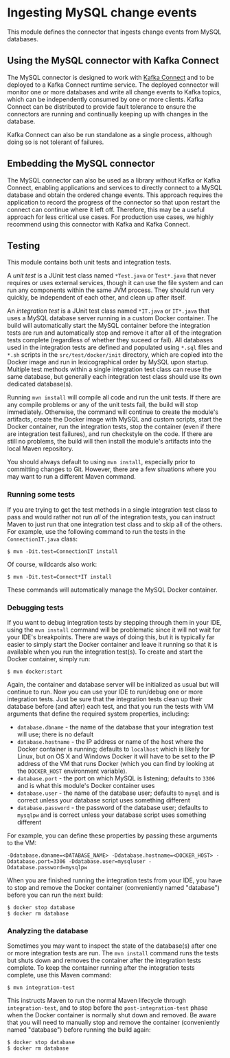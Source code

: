 # Ingesting MySQL change events

This module defines the connector that ingests change events from MySQL databases.

## Using the MySQL connector with Kafka Connect

The MySQL connector is designed to work with [Kafka Connect](http://kafka.apache.org/documentation.html#connect) and to be deployed to a Kafka Connect runtime service. The deployed connector will monitor one or more databases and write all change events to Kafka topics, which can be independently consumed by one or more clients. Kafka Connect can be distributed to provide fault tolerance to ensure the connectors are running and continually keeping up with changes in the database.

Kafka Connect can also be run standalone as a single process, although doing so is not tolerant of failures.

## Embedding the MySQL connector

The MySQL connector can also be used as a library without Kafka or Kafka Connect, enabling applications and services to directly connect to a MySQL database and obtain the ordered change events. This approach requires the application to record the progress of the connector so that upon restart the connect can continue where it left off. Therefore, this may be a useful approach for less critical use cases. For production use cases, we highly recommend using this connector with Kafka and Kafka Connect.





## Testing

This module contains both unit tests and integration tests.

A *unit test* is a JUnit test class named `*Test.java` or `Test*.java` that never requires or uses external services, though it can use the file system and can run any components within the same JVM process. They should run very quickly, be independent of each other, and clean up after itself.

An *integration test* is a JUnit test class named `*IT.java` or `IT*.java` that uses a MySQL database server running in a custom Docker container. The build will automatically start the MySQL container before the integration tests are run and automatically stop and remove it after all of the integration tests complete (regardless of whether they suceed or fail). All databases used in the integration tests are defined and populated using `*.sql` files and `*.sh` scripts in the `src/test/docker/init` directory, which are copied into the Docker image and run in lexicographical order by MySQL upon startup. Multiple test methods within a single integration test class can reuse the same database, but generally each integration test class should use its own dedicated database(s).

Running `mvn install` will compile all code and run the unit tests. If there are any compile problems or any of the unit tests fail, the build will stop immediately. Otherwise, the command will continue to create the module's artifacts, create the Docker image with MySQL and custom scripts, start the Docker container, run the integration tests, stop the container (even if there are integration test failures), and run checkstyle on the code. If there are still no problems, the build will then install the module's artifacts into the local Maven repository.

You should always default to using `mvn install`, especially prior to committing changes to Git. However, there are a few situations where you may want to run a different Maven command.

### Running some tests

If you are trying to get the test methods in a single integration test class to pass and would rather not run *all* of the integration tests, you can instruct Maven to just run that one integration test class and to skip all of the others. For example, use the following command to run the tests in the `ConnectionIT.java` class:

    $ mvn -Dit.test=ConnectionIT install

Of course, wildcards also work:

    $ mvn -Dit.test=Connect*IT install

These commands will automatically manage the MySQL Docker container.

### Debugging tests

If you want to debug integration tests by stepping through them in your IDE, using the `mvn install` command will be problematic since it will not wait for your IDE's breakpoints. There are ways of doing this, but it is typically far easier to simply start the Docker container and leave it running so that it is available when you run the integration test(s). To create and start the Docker container, simply run:

    $ mvn docker:start

Again, the container and database server will be initialized as usual but will continue to run. Now you can use your IDE to run/debug one or more integration tests. Just be sure that the integration tests clean up their database before (and after) each test, and that you run the tests with VM arguments that define the required system properties, including:

* `database.dbname` - the name of the database that your integration test will use; there is no default
* `database.hostname` - the IP address or name of the host where the Docker container is running; defaults to `localhost` which is likely for Linux, but on OS X and Windows Docker it will have to be set to the IP address of the VM that runs Docker (which you can find by looking at the `DOCKER_HOST` environment variable).
* `database.port` - the port on which MySQL is listening; defaults to `3306` and is what this module's Docker container uses
* `database.user` - the name of the database user; defaults to `mysql` and is correct unless your database script uses something different
* `database.password` - the password of the database user; defaults to `mysqlpw` and is correct unless your database script uses something different

For example, you can define these properties by passing these arguments to the VM:

    -Ddatabase.dbname=<DATABASE_NAME> -Ddatabase.hostname=<DOCKER_HOST> -Ddatabase.port=3306 -Ddatabase.user=mysqluser -Ddatabase.password=mysqlpw

When you are finished running the integration tests from your IDE, you have to stop and remove the Docker container (conveniently named "database") before you can run the next build:

    $ docker stop database
    $ docker rm database

### Analyzing the database

Sometimes you may want to inspect the state of the database(s) after one or more integration tests are run. The `mvn install` command runs the tests but shuts down and removes the container after the integration tests complete. To keep the container running after the integration tests complete, use this Maven command:

    $ mvn integration-test

This instructs Maven to run the normal Maven lifecycle through `integration-test`, and to stop before the `post-integration-test` phase when the Docker container is normally shut down and removed. Be aware that you will need to manually stop and remove the container (conveniently named "database") before running the build again:

    $ docker stop database
    $ docker rm database

